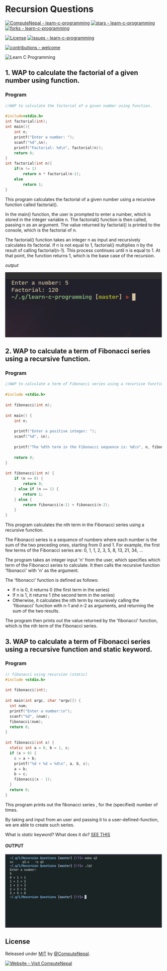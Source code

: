 # Recursion Questions

[![ComputeNepal - learn-c-programming](https://img.shields.io/static/v1?label=ComputeNepal&message=learn-c-programming&color=blue&logo=github)](https://github.com/ComputeNepal/learn-c-programming "Go to GitHub repo")
[![stars - learn-c-programming](https://img.shields.io/github/stars/ComputeNepal/learn-c-programming?style=social)](https://github.com/ComputeNepal/learn-c-programming)
[![forks - learn-c-programming](https://img.shields.io/github/forks/ComputeNepal/learn-c-programming?style=social)](https://github.com/ComputeNepal/learn-c-programming)

[![License](https://img.shields.io/badge/License-MIT-blue)](#license)
[![issues - learn-c-programming](https://img.shields.io/github/issues/ComputeNepal/learn-c-programming)](https://github.com/ComputeNepal/learn-c-programming/issues)

[![contributions - welcome](https://img.shields.io/badge/contributions-welcome-blue)](/CONTRIBUTING.md "Go to contributions doc")

![Learn C Programming](https://repository-images.githubusercontent.com/615587446/9a0d7982-bdb2-4918-8570-ebfff27778ad)

## 1. WAP to calculate the factorial of a given number using function.

### Program

```c
//WAP to calculate the factorial of a given number using function.

#include<stdio.h>
int factorial(int);
int main(){
    int n;
    printf("Enter a number: ");
    scanf("%d",&n);
    printf("Factorial: %d\n", factorial(n));
    return 0;
}
int factorial(int n){
    if(n != 1)
        return n * factorial(n-1);
    else
        return 1;
}
```

This program calculates the factorial of a given number using a recursive
function called factorial().

In the main() function, the user is prompted to enter a number, which is stored
in the integer variable n. The factorial() function is then called, passing n as
an argument. The value returned by factorial() is printed to the console, which
is the factorial of n.

The factorial() function takes an integer n as input and recursively calculates
its factorial. If n is not equal to 1, factorial() multiplies n by the result of
calling factorial(n-1). This process continues until n is equal to 1. At that
point, the function returns 1, which is the base case of the recursion.

_output_

![recursion questions q1](../outputs/recursion_factorial.png)

## 2. WAP to calculate a term of Fibonacci series using a recursive function.

### Program

```c
//WAP to calculate a term of Fibonacci series using a recursive function.

#include <stdio.h>

int fibonacci(int n);

int main() {
    int n;

    printf("Enter a positive integer: ");
    scanf("%d", &n);

    printf("The %dth term in the Fibonacci sequence is: %d\n", n, fibonacci(n));

    return 0;
}

int fibonacci(int n) {
    if (n == 0) {
        return 0;
    } else if (n == 1) {
        return 1;
    } else {
        return fibonacci(n-1) + fibonacci(n-2);
    }
}
```

This program calculates the nth term in the Fibonacci series using a recursive
function.

The Fibonacci series is a sequence of numbers where each number is the sum of
the two preceding ones, starting from 0 and 1. For example, the first few terms
of the Fibonacci series are: 0, 1, 1, 2, 3, 5, 8, 13, 21, 34, ...

The program takes an integer input 'n' from the user, which specifies which term
of the Fibonacci series to calculate. It then calls the recursive function
'fibonacci' with 'n' as the argument.

The 'fibonacci' function is defined as follows:

- If n is 0, it returns 0 (the first term in the series)
- If n is 1, it returns 1 (the second term in the series)
- Otherwise, it calculates the nth term by recursively calling the 'fibonacci'
  function with n-1 and n-2 as arguments, and returning the sum of the two
  results.

The program then prints out the value returned by the 'fibonacci' function,
which is the nth term of the Fibonacci series.

## 3. WAP to calculate a term of Fibonacci series using a recursive function and static keyword.

### Program

```c
// fibonacci using recursion (static)
#include <stdio.h>

int fibonacci(int);

int main(int argc, char *argv[]) {
  int num;
  printf("Enter a number:\n");
  scanf("%d", &num);
  fibonacci(num);
  return 0;
}

int fibonacci(int x) {
  static int a = 0, b = 1, c;
  if (x > 0) {
    c = a + b;
    printf("%d + %d = %d\n", a, b, c);
    a = b;
    b = c;
    fibonacci(x - 1);
  }
  return 0;
}
```

This program prints out the fibonacci series , for the (specified) number of
times.

By taking and input from an user and passing it to a user-defined-function, we
are able to create such series.

What is _static_ keyword? What does it do?
[SEE THIS](https://www.javatpoint.com/static-in-c)

#### OUTPUT

![recursion_q3](../outputs/recursion_fibonacci_static.png)

<!-- Add new question above this comment -->

## License

Released under [MIT](/LICENSE) by [@ComputeNepal](https://github.com/ComputeNepal).

[![Website - Visit ComputeNepal](https://img.shields.io/static/v1?label=Website&message=Visit+ComputeNepal&color=2ea44f&logo=RSS)](https://computenepal.com)
